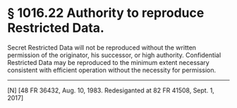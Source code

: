 # § 1016.22   Authority to reproduce Restricted Data.

Secret Restricted Data will not be reproduced without the written permission of the originator, his successor, or high authority. Confidential Restricted Data may be reproduced to the minimum extent necessary consistent with efficient operation without the necessity for permission.



---

[N] [48 FR 36432, Aug. 10, 1983. Redesiganted at 82 FR 41508, Sept. 1, 2017]




